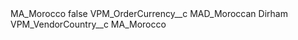 <?xml version="1.0" encoding="UTF-8"?>
<CustomMetadata xmlns="http://soap.sforce.com/2006/04/metadata" xmlns:xsi="http://www.w3.org/2001/XMLSchema-instance" xmlns:xsd="http://www.w3.org/2001/XMLSchema">
    <label>MA_Morocco</label>
    <protected>false</protected>
    <values>
        <field>VPM_OrderCurrency__c</field>
        <value xsi:type="xsd:string">MAD_Moroccan Dirham</value>
    </values>
    <values>
        <field>VPM_VendorCountry__c</field>
        <value xsi:type="xsd:string">MA_Morocco</value>
    </values>
</CustomMetadata>
